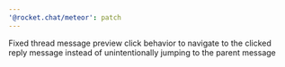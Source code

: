 ```yaml
---
'@rocket.chat/meteor': patch
---
```


Fixed thread message preview click behavior to navigate to the clicked reply message instead of unintentionally jumping to the parent message
